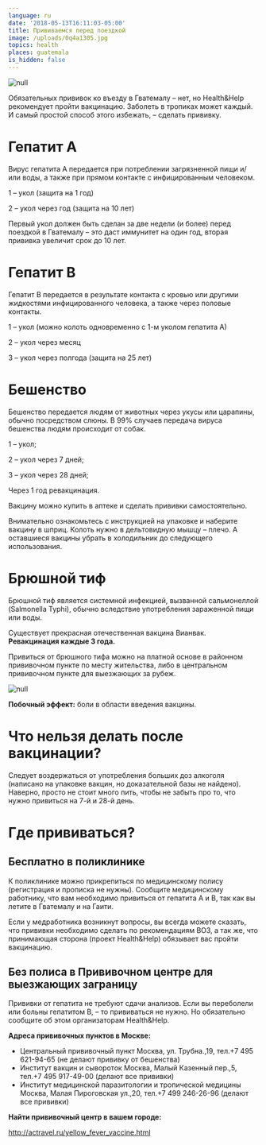 ```yaml
---
language: ru
date: '2018-05-13T16:11:03-05:00'
title: Прививаемся перед поездкой
image: /uploads/0q4a1305.jpg
topics: health
places: guatemala
is_hidden: false
---
```

![null](/uploads/0q4a1305.jpg)

Обязательных прививок ко въезду в Гватемалу – нет, но Health&Help рекомендует пройти вакцинацию. Заболеть в тропиках может каждый. И самый простой способ этого избежать, – сделать прививку.

# Гепатит А

Вирус гепатита А передается при потреблении загрязненной пищи и/или воды, а также при прямом контакте с инфицированным человеком.

1 – укол (защита на 1 год)

2 – укол через год (защита на 10 лет)

Первый укол должен быть сделан за две недели (и более) перед поездкой в Гватемалу – это даст иммунитет на один год, вторая прививка увеличит срок до 10 лет. 

# Гепатит В

Гепатит В передается в результате контакта с кровью или другими жидкостями инфицированного человека, а также через половые контакты.

1 – укол (можно колоть одновременно с 1-м уколом гепатита А)

2 – укол через месяц

3 – укол через полгода (защита на 25 лет)

# Бешенство

Бешенство передается людям от животных через укусы или царапины, обычно посредством слюны. В 99% случаев передача вируса бешенства людям происходит от собак. 

1 – укол;

2 – укол через 7 дней;

3 – укол через 28 дней;

Через 1 год ревакцинация.

Вакцину можно купить в аптеке и сделать прививки самостоятельно.

Внимательно ознакомьтесь с инструкцией на упаковке и наберите вакцину в шприц. Колоть нужно в дельтовидную мышцу – плечо. А оставшиеся вакцины убрать в холодильник до следующего использования.

# Брюшной тиф

Брюшной тиф является системной инфекцией, вызванной сальмонеллой (Salmonella Typhi), обычно вследствие употребления зараженной пищи или воды. 

Существует прекрасная отечественная вакцина Вианвак. **Ревакцинация каждые 3 года.**

Привиться от брюшного тифа можно на платной основе в районном прививочном пункте по месту жительства, либо в центральном прививочном пункте для выезжающих за рубеж.

![null](/uploads/priv_plecho.jpg)

**Побочный эффект:** боли в области введения вакцины.

# 

# Что нельзя делать после вакцинации?

Следует воздержаться от употребления больших доз алкоголя (написано на упаковке вакцин, но доказательной базы не найдено). Наверно, просто не стоит много пить, чтобы не забыть про то, что нужно привиться на 7-й и 28-й день.

# Где прививаться?

## Бесплатно в поликлинике

К поликлинике можно прикрепиться по медицинскому полису (регистрация и прописка не нужны). Сообщите медицинскому работнику, что вам необходимо привиться от гепатита А и В, так как вы летите в Гватемалу и на Гаити. 

Если у медработника возникнут вопросы, вы всегда можете сказать, что прививки необходимо сделать по рекомендациям ВОЗ, а так же, что принимающая сторона (проект Health&Help) обязывает вас пройти вакцинацию. 

## Без полиса в Прививочном центре для выезжающих заграницу

Прививки от гепатита не требуют сдачи анализов. Если вы переболели или больны гепатитом В, – то прививаться не нужно. Но обязательно сообщите об этом организаторам Health&Help.

**Адреса прививочных пунктов в Москве:**

* Центральный прививочный пункт Москва, ул. Трубна.,19, тел.+7 495 621-94-65 (не делают прививку от бешенства) 
* Институт вакцин и сывороток Москва, Малый Казенный пер.,5, тел.+7 495 917-49-00 (делают все прививки)
* Институт медицинской паразитологии и тропической медицины Москва, Малая Пироговская ул.,20, тел.+7 499 246-26-96 (делают все прививки)

**Найти прививочный центр в вашем городе:**

<http://actravel.ru/yellow_fever_vaccine.html>
